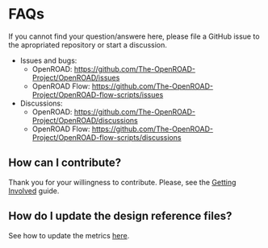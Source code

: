# FAQs

If you cannot find your question/answere here, please file a GitHub issue to
the apropriated repository or start a discussion.

-   Issues and bugs:
    -   OpenROAD: <https://github.com/The-OpenROAD-Project/OpenROAD/issues>
    -   OpenROAD Flow: <https://github.com/The-OpenROAD-Project/OpenROAD-flow-scripts/issues>
-   Discussions:
    -   OpenROAD: <https://github.com/The-OpenROAD-Project/OpenROAD/discussions>
    -   OpenROAD Flow: <https://github.com/The-OpenROAD-Project/OpenROAD-flow-scripts/discussions>

## How can I contribute?

Thank you for your willingness to contribute. Please, see the
[Getting Involved](../contrib/GettingInvolved) guide.

## How do I update the design reference files?

See how to update the metrics [here](../contrib/Metrics.md).
